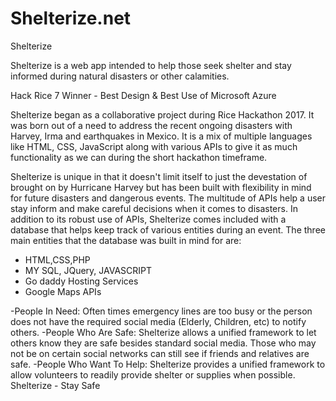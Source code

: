 # Shelterize.net

Shelterize 

Shelterize is a web app intended to help those seek shelter and stay informed during natural disasters or other calamities.

Hack Rice 7 Winner - Best Design & Best Use of Microsoft Azure

Shelterize began as a collaborative project during Rice Hackathon 2017. 
It was born out of a need to address the recent ongoing disasters with Harvey, Irma and earthquakes in Mexico.
It is a mix of multiple languages like HTML, CSS, JavaScript along with various APIs to give it as much functionality as we can during the short hackathon timeframe.

Shelterize is unique in that it doesn't limit itself to just the devestation of brought on by Hurricane Harvey but has been built with flexibility in mind for future disasters and dangerous events.
 The multitude of APIs help a user stay inform and make careful decisions when it comes to disasters. 
 In addition to its robust use of APIs, Shelterize comes included with a database that helps keep track of various entities during an event. 
 The three main entities that the database was built in mind for are:

- HTML,CSS,PHP
- MY SQL, JQuery, JAVASCRIPT 
- Go daddy Hosting Services 
- Google Maps APIs 


-People In Need: Often times emergency lines are too busy or the person does not have the required social media (Elderly, Children, etc) to notify others.
-People Who Are Safe: Shelterize allows a unified framework to let others know they are safe besides standard social media. Those who may not be on certain social networks can still see if friends and relatives are safe.
-People Who Want To Help: Shelterize provides a unified framework to allow volunteers to readily provide shelter or supplies when possible.
Shelterize - Stay Safe
